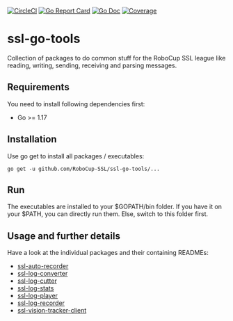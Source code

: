 [![CircleCI](https://circleci.com/gh/RoboCup-SSL/ssl-go-tools/tree/master.svg?style=svg)](https://circleci.com/gh/RoboCup-SSL/ssl-go-tools/tree/master)
[![Go Report Card](https://goreportcard.com/badge/github.com/RoboCup-SSL/ssl-go-tools?style=flat-square)](https://goreportcard.com/report/github.com/RoboCup-SSL/ssl-go-tools)
[![Go Doc](https://img.shields.io/badge/godoc-reference-blue.svg?style=flat-square)](https://godoc.org/github.com/RoboCup-SSL/ssl-go-tools)
[![Coverage](https://img.shields.io/badge/coverage-report-blue.svg)](https://circleci.com/api/v1.1/project/github/RoboCup-SSL/ssl-go-tools/latest/artifacts/0/coverage?branch=master)

# ssl-go-tools

Collection of packages to do common stuff for the RoboCup SSL league like reading, writing, sending, receiving and
parsing messages.

## Requirements

You need to install following dependencies first:

* Go >= 1.17

## Installation

Use go get to install all packages / executables:

```
go get -u github.com/RoboCup-SSL/ssl-go-tools/...
```

## Run

The executables are installed to your $GOPATH/bin folder. If you have it on your $PATH, you can directly run them. Else,
switch to this folder first.

## Usage and further details

Have a look at the individual packages and their containing READMEs:

* [ssl-auto-recorder](cmd/ssl-auto-recorder/README.md)
* [ssl-log-converter](cmd/ssl-log-converter/README.md)
* [ssl-log-cutter](cmd/ssl-log-cutter/README.md)
* [ssl-log-stats](cmd/ssl-log-stats/README.md)
* [ssl-log-player](cmd/ssl-log-player/README.md)
* [ssl-log-recorder](cmd/ssl-log-recorder/README.md)
* [ssl-vision-tracker-client](cmd/ssl-vision-tracker-client/README.md)
